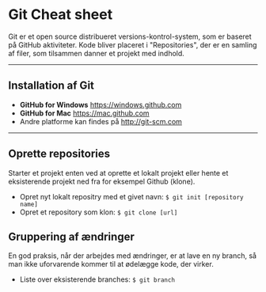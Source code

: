 # Git Cheat sheet
Git er et open source distribueret versions-kontrol-system, som er baseret på GitHub aktiviteter. Kode bliver placeret i "Repositories", der er en samling af filer, som tilsammen danner et projekt med indhold.

---
## Installation af Git
- **GitHub for Windows** https://windows.github.com
- **GitHub for Mac** https://mac.github.com
- Andre platforme kan findes på http://git-scm.com

---
## Oprette repositories
Starter et projekt enten ved at oprette et lokalt projekt eller hente et eksisterende projekt ned fra for eksempel Github (klone).
- Opret nyt lokalt repositry med et givet navn: `$ git init [repository name]`
- Opret et repository som klon: `$ git clone [url]`
## Gruppering af ændringer
En god praksis, når der arbejdes med ændringer, er at lave en ny branch, så man ikke uforvarende kommer til at ødelægge kode, der virker.
- Liste over eksisterende branches: `$ git branch`